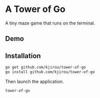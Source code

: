 # A Tower of Go

A tiny maze game that runs on the terminal.


## Demo


## Installation

```bash
go get github.com/kjirou/tower-of-go
go install github.com/kjirou/tower-of-go
```

Then launch the application.
```bash
tower-of-go
```
